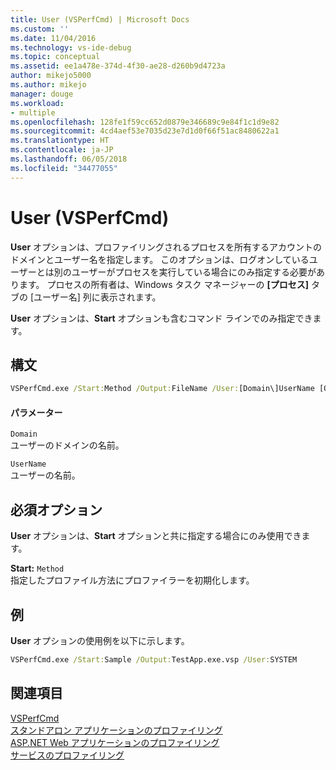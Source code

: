 ```yaml
---
title: User (VSPerfCmd) | Microsoft Docs
ms.custom: ''
ms.date: 11/04/2016
ms.technology: vs-ide-debug
ms.topic: conceptual
ms.assetid: ee1a478e-374d-4f30-ae28-d260b9d4723a
author: mikejo5000
ms.author: mikejo
manager: douge
ms.workload:
- multiple
ms.openlocfilehash: 128fe1f59cc652d0879e346689c9e84f1c1d9e82
ms.sourcegitcommit: 4cd4aef53e7035d23e7d1d0f66f51ac8480622a1
ms.translationtype: HT
ms.contentlocale: ja-JP
ms.lasthandoff: 06/05/2018
ms.locfileid: "34477055"
---
```

# <a name="user-vsperfcmd"></a>User (VSPerfCmd)
**User** オプションは、プロファイリングされるプロセスを所有するアカウントのドメインとユーザー名を指定します。 このオプションは、ログオンしているユーザーとは別のユーザーがプロセスを実行している場合にのみ指定する必要があります。 プロセスの所有者は、Windows タスク マネージャーの **[プロセス]** タブの [ユーザー名] 列に表示されます。  
  
 **User** オプションは、**Start** オプションも含むコマンド ラインでのみ指定できます。  
  
## <a name="syntax"></a>構文  
  
```cmd  
VSPerfCmd.exe /Start:Method /Output:FileName /User:[Domain\]UserName [Options]  
```  
  
#### <a name="parameters"></a>パラメーター  
 `Domain`  
 ユーザーのドメインの名前。  
  
 `UserName`  
 ユーザーの名前。  
  
## <a name="required-options"></a>必須オプション  
 **User** オプションは、**Start** オプションと共に指定する場合にのみ使用できます。  
  
 **Start:** `Method`  
 指定したプロファイル方法にプロファイラーを初期化します。  
  
## <a name="example"></a>例  
 **User** オプションの使用例を以下に示します。  
  
```cmd  
VSPerfCmd.exe /Start:Sample /Output:TestApp.exe.vsp /User:SYSTEM  
```  
  
## <a name="see-also"></a>関連項目  
 [VSPerfCmd](../profiling/vsperfcmd.md)   
 [スタンドアロン アプリケーションのプロファイリング](../profiling/command-line-profiling-of-stand-alone-applications.md)   
 [ASP.NET Web アプリケーションのプロファイリング](../profiling/command-line-profiling-of-aspnet-web-applications.md)   
 [サービスのプロファイリング](../profiling/command-line-profiling-of-services.md)